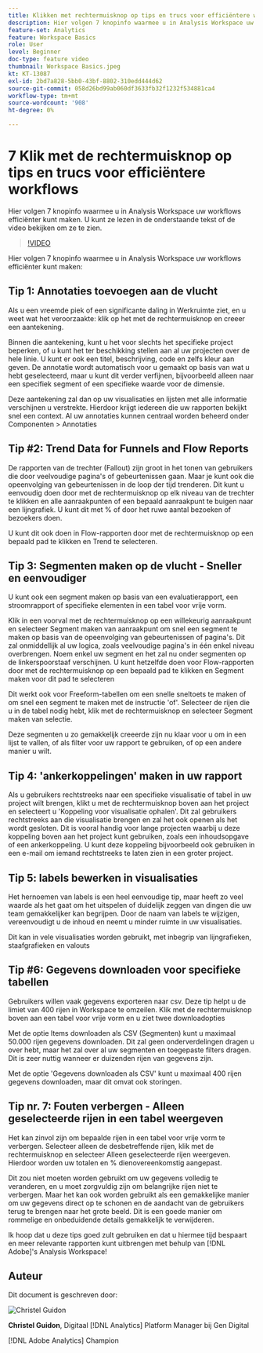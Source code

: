 ```yaml
---
title: Klikken met rechtermuisknop op tips en trucs voor efficiëntere workflows
description: Hier volgen 7 knopinfo waarmee u in Analysis Workspace uw workflows efficiënter kunt maken.
feature-set: Analytics
feature: Workspace Basics
role: User
level: Beginner
doc-type: feature video
thumbnail: Workspace Basics.jpeg
kt: KT-13087
exl-id: 2bd7a828-5bb0-43bf-8802-310edd444d62
source-git-commit: 058d26bd99ab060df3633fb32f1232f534881ca4
workflow-type: tm+mt
source-wordcount: '908'
ht-degree: 0%

---
```


# 7 Klik met de rechtermuisknop op tips en trucs voor efficiëntere workflows

Hier volgen 7 knopinfo waarmee u in Analysis Workspace uw workflows efficiënter kunt maken. U kunt ze lezen in de onderstaande tekst of de video bekijken om ze te zien.

>[!VIDEO](https://video.tv.adobe.com/v/3417736/?quality=12&learn=on)

Hier volgen 7 knopinfo waarmee u in Analysis Workspace uw workflows efficiënter kunt maken:

## Tip 1: Annotaties toevoegen aan de vlucht

Als u een vreemde piek of een significante daling in Werkruimte ziet, en u weet wat het veroorzaakte: klik op het met de rechtermuisknop en creeer een aantekening.

Binnen die aantekening, kunt u het voor slechts het specifieke project beperken, of u kunt het ter beschikking stellen aan al uw projecten over de hele linie. U kunt er ook een titel, beschrijving, code en zelfs kleur aan geven. De annotatie wordt automatisch voor u gemaakt op basis van wat u hebt geselecteerd, maar u kunt dit verder verfijnen, bijvoorbeeld alleen naar een specifiek segment of een specifieke waarde voor de dimensie.

Deze aantekening zal dan op uw visualisaties en lijsten met alle informatie verschijnen u verstrekte. Hierdoor krijgt iedereen die uw rapporten bekijkt snel een context. Al uw annotaties kunnen centraal worden beheerd onder Componenten > Annotaties

## Tip #2: Trend Data for Funnels and Flow Reports

De rapporten van de trechter (Fallout) zijn groot in het tonen van gebruikers die door veelvoudige pagina&#39;s of gebeurtenissen gaan. Maar je kunt ook die opeenvolging van gebeurtenissen in de loop der tijd trenderen. Dit kunt u eenvoudig doen door met de rechtermuisknop op elk niveau van de trechter te klikken en alle aanraakpunten of een bepaald aanraakpunt te buigen naar een lijngrafiek. U kunt dit met % of door het ruwe aantal bezoeken of bezoekers doen.

U kunt dit ook doen in Flow-rapporten door met de rechtermuisknop op een bepaald pad te klikken en Trend te selecteren.

## Tip 3: Segmenten maken op de vlucht - Sneller en eenvoudiger

U kunt ook een segment maken op basis van een evaluatierapport, een stroomrapport of specifieke elementen in een tabel voor vrije vorm.

Klik in een voorval met de rechtermuisknop op een willekeurig aanraakpunt en selecteer Segment maken van aanraakpunt om snel een segment te maken op basis van de opeenvolging van gebeurtenissen of pagina&#39;s. Dit zal onmiddellijk al uw logica, zoals veelvoudige pagina&#39;s in één enkel niveau overbrengen. Noem enkel uw segment en het zal nu onder segmenten op de linkerspoorstaaf verschijnen. U kunt hetzelfde doen voor Flow-rapporten door met de rechtermuisknop op een bepaald pad te klikken en Segment maken voor dit pad te selecteren

Dit werkt ook voor Freeform-tabellen om een snelle sneltoets te maken of om snel een segment te maken met de instructie &#39;of&#39;. Selecteer de rijen die u in de tabel nodig hebt, klik met de rechtermuisknop en selecteer Segment maken van selectie.

Deze segmenten u zo gemakkelijk creeerde zijn nu klaar voor u om in een lijst te vallen, of als filter voor uw rapport te gebruiken, of op een andere manier u wilt.

## Tip 4: &#39;ankerkoppelingen&#39; maken in uw rapport

Als u gebruikers rechtstreeks naar een specifieke visualisatie of tabel in uw project wilt brengen, klikt u met de rechtermuisknop boven aan het project en selecteert u &#39;Koppeling voor visualisatie ophalen&#39;. Dit zal gebruikers rechtstreeks aan die visualisatie brengen en zal het ook openen als het wordt gesloten. Dit is vooral handig voor lange projecten waarbij u deze koppeling boven aan het project kunt gebruiken, zoals een inhoudsopgave of een ankerkoppeling. U kunt deze koppeling bijvoorbeeld ook gebruiken in een e-mail om iemand rechtstreeks te laten zien in een groter project.

## Tip 5: labels bewerken in visualisaties

Het hernoemen van labels is een heel eenvoudige tip, maar heeft zo veel waarde als het gaat om het uitspelen of duidelijk zeggen van dingen die uw team gemakkelijker kan begrijpen. Door de naam van labels te wijzigen, vereenvoudigt u de inhoud en neemt u minder ruimte in uw visualisaties.

Dit kan in vele visualisaties worden gebruikt, met inbegrip van lijngrafieken, staafgrafieken en valouts

## Tip #6: Gegevens downloaden voor specifieke tabellen

Gebruikers willen vaak gegevens exporteren naar csv. Deze tip helpt u de limiet van 400 rijen in Workspace te omzeilen. Klik met de rechtermuisknop boven aan een tabel voor vrije vorm en u ziet twee downloadopties

Met de optie Items downloaden als CSV (Segmenten) kunt u maximaal 50.000 rijen gegevens downloaden.  Dit zal geen onderverdelingen dragen u over hebt, maar het zal over al uw segmenten en toegepaste filters dragen. Dit is zeer nuttig wanneer er duizenden rijen van gegevens zijn.

Met de optie &#39;Gegevens downloaden als CSV&#39; kunt u maximaal 400 rijen gegevens downloaden, maar dit omvat ook storingen.

## Tip nr. 7: Fouten verbergen - Alleen geselecteerde rijen in een tabel weergeven

Het kan zinvol zijn om bepaalde rijen in een tabel voor vrije vorm te verbergen. Selecteer alleen de desbetreffende rijen, klik met de rechtermuisknop en selecteer Alleen geselecteerde rijen weergeven. Hierdoor worden uw totalen en % dienovereenkomstig aangepast.

Dit zou niet moeten worden gebruikt om uw gegevens volledig te veranderen, en u moet zorgvuldig zijn om belangrijke rijen niet te verbergen. Maar het kan ook worden gebruikt als een gemakkelijke manier om uw gegevens direct op te schonen en de aandacht van de gebruikers terug te brengen naar het grote beeld. Dit is een goede manier om rommelige en onbeduidende details gemakkelijk te verwijderen.

Ik hoop dat u deze tips goed zult gebruiken en dat u hiermee tijd bespaart en meer relevante rapporten kunt uitbrengen met behulp van [!DNL Adobe]&#39;s Analysis Workspace!

## Auteur

Dit document is geschreven door:

![Christel Guidon](assets/christel-guidon.jpg)

**Christel Guidon**, Digitaal [!DNL Analytics] Platform Manager bij Gen Digital

[!DNL Adobe Analytics] Champion
